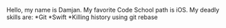 
Hello, my name is Damjan.
My favorite Code School path is iOS.
My deadly skills are:
*Git
*Swift
*Killing history using git rebase
